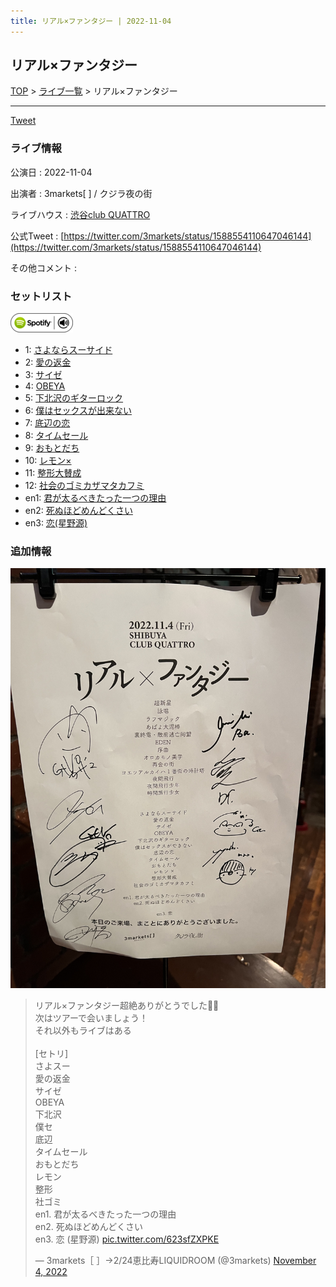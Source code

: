 ```yaml
---
title: リアル×ファンタジー | 2022-11-04
---
```

## リアル×ファンタジー

[TOP](/setlist/) > [ライブ一覧](lives.html) > リアル×ファンタジー

___

<a href="https://twitter.com/share?ref_src=twsrc%5Etfw" data-text="3markets[ ]セットリスト > リアル×ファンタジー" class="twitter-share-button" data-via="3markets" data-hashtags="3markets" data-related="3markets" data-show-count="false">Tweet</a>

### ライブ情報

公演日
:    2022-11-04

出演者
:    3markets[ ] / クジラ夜の街

ライブハウス
:    [渋谷club QUATTRO](livehouse002.html)

公式Tweet
:    [https://twitter.com/3markets/status/1588554110647046144](https://twitter.com/3markets/status/1588554110647046144)

その他コメント
:    

### セットリスト


[![play with spotify](images/spotify-icon.png)](https://open.spotify.com/playlist/0KeO0evRzmFpWOXg7EyGsP)



*  1: [さよならスーサイド](song013.html)
*  2: [愛の返金](song012.html)
*  3: [サイゼ](song004.html)
*  4: [OBEYA](song021.html)
*  5: [下北沢のギターロック](song015.html)
*  6: [僕はセックスが出来ない](song006.html)
*  7: [底辺の恋](song008.html)
*  8: [タイムセール](song007.html)
*  9: [おもとだち](song033.html)
*  10: [レモン×](song003.html)
*  11: [整形大賛成](song005.html)
*  12: [社会のゴミカザマタカフミ](song002.html)
*  en1: [君が太るべきたった一つの理由](song034.html)
*  en2: [死ぬほどめんどくさい](song018.html)
*  en3: [恋(星野源)](song037.html)


### 追加情報


[![セトリ画像](images/037.jpg)](images/037.jpg)


<blockquote class="twitter-tweet"><p lang="ja" dir="ltr">リアル×ファンタジー超絶ありがとうでした👶👶<br>次はツアーで会いましょう！<br>それ以外もライブはある<br><br>[セトリ]<br>さよスー<br>愛の返金<br>サイゼ<br>OBEYA<br>下北沢<br>僕セ<br>底辺<br>タイムセール<br>おもとだち<br>レモン<br>整形<br>社ゴミ<br>en1. 君が太るべきたった一つの理由<br>en2. 死ぬほどめんどくさい<br>en3. 恋 (星野源) <a href="https://t.co/623sfZXPKE">pic.twitter.com/623sfZXPKE</a></p>&mdash; 3markets［ ］→2/24恵比寿LIQUIDROOM (@3markets) <a href="https://twitter.com/3markets/status/1588554110647046144?ref_src=twsrc%5Etfw">November 4, 2022</a></blockquote>
<script async src="https://platform.twitter.com/widgets.js" charset="utf-8"></script>




<script async src="https://platform.twitter.com/widgets.js" charset="utf-8"></script>